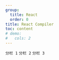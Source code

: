 ```yaml
---
group:
  title: React
  order: 0
title: React Compiler
toc: content
# demo:
#   cols: 2
---
```


<code src="./_react-compiler/demo1.tsx">分栏 1</code>
<code src="./_react-compiler/demo2.tsx">分栏 2</code>
<code src="./_react-compiler/demo3.tsx">分栏 3</code>
